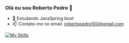 ### Olá eu sou Roberto Pedro 👋

- 🌱 Estudando JavaSpring boot
- 📫 Contate-me no email: robertopedro100@gmail.com
  
[![My Skills](https://skillicons.dev/icons?i=java,spring,js,html,css)](https://skillicons.dev)
